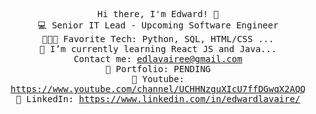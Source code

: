 <p align="center">
  <samp>
    Hi there, I'm Edward! 👋 <br>
    💻 Senior IT Lead - Upcoming Software Engineer <br>
    👨🏻‍💻 Favorite Tech: Python, SQL, HTML/CSS ... <br>
    📓 I’m currently learning React JS and Java... <br>
    Contact me: <a href="edlavairee@gmail.com/">edlavairee@gmail.com</a> <br>
    🎨 Portfolio: PENDING  <br>
   🎥 Youtube: <a href="https://www.youtube.com/channel/UCHHNzguXIcU7ffDGwqX2AQQ">https://www.youtube.com/channel/UCHHNzguXIcU7ffDGwqX2AQQ</a> <br>
    💼 LinkedIn: <a href="https://www.linkedin.com/in/edwardlavaire/">https://www.linkedin.com/in/edwardlavaire/</a> <br>
  </samp>
</p>

<!---
edlavairee/edlavairee is a ✨ special ✨ repository because its `README.md` (this file) appears on your GitHub profile.
You can click the Preview link to take a look at your changes.
--->
